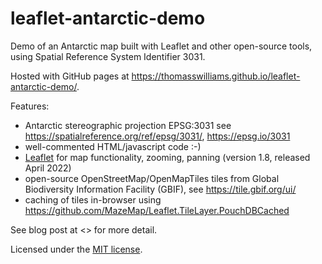 # leaflet-antarctic-demo

Demo of an Antarctic map built with Leaflet and other open-source tools, using Spatial Reference System Identifier 3031.

Hosted with GitHub pages at <https://thomasswilliams.github.io/leaflet-antarctic-demo/>.

Features:

- Antarctic stereographic projection EPSG:3031 see <https://spatialreference.org/ref/epsg/3031/>, <https://epsg.io/3031>
- well-commented HTML/javascript code :-)
- [Leaflet](https://leafletjs.com/) for map functionality, zooming, panning (version 1.8, released April 2022)
- open-source OpenStreetMap/OpenMapTiles tiles from Global Biodiversity Information Facility (GBIF), see <https://tile.gbif.org/ui/>
- caching of tiles in-browser using <https://github.com/MazeMap/Leaflet.TileLayer.PouchDBCached>

See blog post at <> for more detail.

Licensed under the [MIT license](LICENSE).